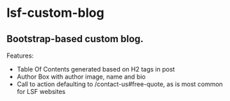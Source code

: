 # lsf-custom-blog

## Bootstrap-based custom blog.

Features:

- Table Of Contents generated based on H2 tags in post
- Author Box with author image, name and bio
- Call to action defaulting to /contact-us#free-quote, as is most common for LSF websites
  

